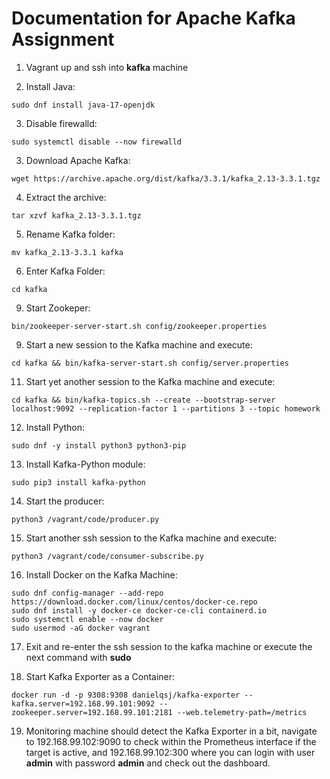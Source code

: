 # Documentation for Apache Kafka Assignment

1. Vagrant up and ssh into **kafka** machine

2. Install Java:
``` shell
sudo dnf install java-17-openjdk
```

3. Disable firewalld:
``` shell
sudo systemctl disable --now firewalld
```

3. Download Apache Kafka:
``` shell
wget https://archive.apache.org/dist/kafka/3.3.1/kafka_2.13-3.3.1.tgz
```

4. Extract the archive:
``` shell
tar xzvf kafka_2.13-3.3.1.tgz
```

5. Rename Kafka folder:
``` shell
mv kafka_2.13-3.3.1 kafka
```

6. Enter Kafka Folder:
```
cd kafka
```

9. Start Zookeper:
``` shell
bin/zookeeper-server-start.sh config/zookeeper.properties
```

9. Start a new session to the Kafka machine and execute:
``` shell
cd kafka && bin/kafka-server-start.sh config/server.properties
```

11. Start yet another session to the Kafka machine and execute:
``` shell
cd kafka && bin/kafka-topics.sh --create --bootstrap-server localhost:9092 --replication-factor 1 --partitions 3 --topic homework
```

12. Install Python:
``` shell
sudo dnf -y install python3 python3-pip
```

13. Install Kafka-Python module:
``` shell
sudo pip3 install kafka-python
```

14. Start the producer:
``` shell
python3 /vagrant/code/producer.py
```

15. Start another ssh session to the Kafka machine and execute:
``` shell
python3 /vagrant/code/consumer-subscribe.py
```

16. Install Docker on the Kafka Machine:
``` shell
sudo dnf config-manager --add-repo https://download.docker.com/linux/centos/docker-ce.repo
sudo dnf install -y docker-ce docker-ce-cli containerd.io
sudo systemctl enable --now docker
sudo usermod -aG docker vagrant
```

17. Exit and re-enter the ssh session to the kafka machine or execute the next command with **sudo**

18. Start Kafka Exporter as a Container:
``` shell
docker run -d -p 9308:9308 danielqsj/kafka-exporter --kafka.server=192.168.99.101:9092 --zookeeper.server=192.168.99.101:2181 --web.telemetry-path=/metrics
```

19. Monitoring machine should detect the Kafka Exporter in a bit, navigate to 192.168.99.102:9090 to check within the Prometheus interface if the target is active, and 192.168.99.102:300 where you can login with user **admin** with password **admin** and check out the dashboard.